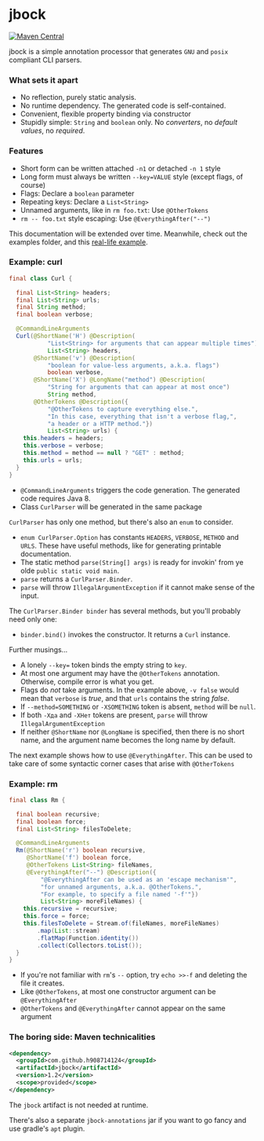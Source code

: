 # jbock

[![Maven Central](https://maven-badges.herokuapp.com/maven-central/com.github.h908714124/jbock/badge.svg)](https://maven-badges.herokuapp.com/maven-central/com.github.h908714124/jbock)

jbock is a simple annotation processor that generates `GNU` and `posix` compliant CLI parsers.

### What sets it apart

* No reflection, purely static analysis.
* No runtime dependency. The generated code is self-contained.
* Convenient, flexible property binding via constructor
* Stupidly simple: `String` and `boolean` only. 
  No <em>converters</em>, no <em>default values</em>, no <em>required</em>.

### Features

* Short form can be written attached `-n1` or detached `-n 1` style
* Long form must always be written `--key=VALUE` style (except flags, of course)
* Flags: Declare a `boolean` parameter
* Repeating keys: Declare a `List<String>`
* Unnamed arguments, like in `rm foo.txt`: Use `@OtherTokens`
* `rm -- foo.txt` style escaping: Use `@EverythingAfter("--")`

This documentation will be extended over time. Meanwhile, check out the examples folder, and 
this [real-life example](https://github.com/h908714124/aws-glacier-multipart-upload/blob/master/src/main/java/ich/bins/ArchiveMPU.java).

### Example: curl

````java
final class Curl {

  final List<String> headers;
  final List<String> urls;
  final String method;
  final boolean verbose;

  @CommandLineArguments
  Curl(@ShortName('H') @Description(
           "List<String> for arguments that can appear multiple times")
           List<String> headers,
       @ShortName('v') @Description(
           "boolean for value-less arguments, a.k.a. flags")
           boolean verbose,
       @ShortName('X') @LongName("method") @Description(
           "String for arguments that can appear at most once")
           String method,
       @OtherTokens @Description({
           "@OtherTokens to capture everything else.",
           "In this case, everything that isn't a verbose flag,",
           "a header or a HTTP method."})
           List<String> urls) {
    this.headers = headers;
    this.verbose = verbose;
    this.method = method == null ? "GET" : method;
    this.urls = urls;
  }
}
````

* `@CommandLineArguments` triggers the code generation. The generated code requires Java 8.
* Class `CurlParser` will be generated in the same package

`CurlParser` has only one method, but there's also an `enum` to consider.

* `enum CurlParser.Option` has constants `HEADERS`, `VERBOSE`, `METHOD` and `URLS`.
  These have useful methods, like for generating printable documentation.
* The static method `parse(String[] args)` is ready for invokin' from ye olde `public static void main`.
* `parse` returns a `CurlParser.Binder`.
* `parse` will throw `IllegalArgumentException` if it cannot make sense of the input.

The `CurlParser.Binder binder` has several methods, but you'll probably need only one:

* `binder.bind()` invokes the constructor. It returns a `Curl` instance.

Further musings&#8230;

* A lonely `--key=` token binds the empty string to `key`.
* At most one argument may have the `@OtherTokens` annotation. Otherwise, compile error is what you get.
* Flags do <em>not</em> take arguments. In the example above,
  `-v false` would mean that `verbose` is <em>true</em>, and that `urls` contains the string <em>false</em>.
* If `--method=SOMETHING` or `-XSOMETHING` token is absent, `method` will be `null`.
* If both `-Xда` and `-XНет` tokens are present, `parse` will throw `IllegalArgumentException`
* If neither `@ShortName` nor `@LongName` is specified, then there is no short name,
  and the argument name becomes the long name by default.

The next example shows how to use `@EverythingAfter`.
This can be used to take care of some syntactic corner cases that arise with `@OtherTokens`

### Example: rm

````java
final class Rm {

  final boolean recursive;
  final boolean force;
  final List<String> filesToDelete;

  @CommandLineArguments
  Rm(@ShortName('r') boolean recursive,
     @ShortName('f') boolean force,
     @OtherTokens List<String> fileNames,
     @EverythingAfter("--") @Description({
         "@EverythingAfter can be used as an 'escape mechanism'",
         "for unnamed arguments, a.k.a. @OtherTokens.",
         "For example, to specify a file named '-f'"})
         List<String> moreFileNames) {
    this.recursive = recursive;
    this.force = force;
    this.filesToDelete = Stream.of(fileNames, moreFileNames)
        .map(List::stream)
        .flatMap(Function.identity())
        .collect(Collectors.toList());
  }
}
````

* If you're not familiar with `rm`'s `--` option, try `echo >>-f` and deleting the file it creates.
* Like `@OtherTokens`, at most one constructor argument can be `@EverythingAfter`
* `@OtherTokens` and `@EverythingAfter` cannot appear on the same argument

### The boring side: Maven technicalities

````xml
<dependency>
  <groupId>com.github.h908714124</groupId>
  <artifactId>jbock</artifactId>
  <version>1.2</version>
  <scope>provided</scope>
</dependency>
````

The `jbock` artifact is not needed at runtime.

There's also a separate `jbock-annotations` jar
if you want to go fancy and use gradle's `apt` plugin.
